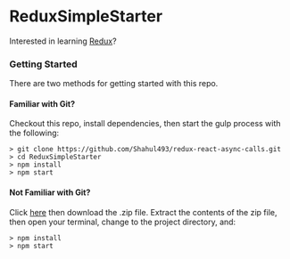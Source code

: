 # ReduxSimpleStarter

Interested in learning [Redux](Shahul493/redux-react-async-calls)?

### Getting Started

There are two methods for getting started with this repo.

#### Familiar with Git?
Checkout this repo, install dependencies, then start the gulp process with the following:

```
> git clone https://github.com/Shahul493/redux-react-async-calls.git
> cd ReduxSimpleStarter
> npm install
> npm start
```

#### Not Familiar with Git?
Click [here](https://github.com/Shahul493/redux-react-async-calls) then download the .zip file.  Extract the contents of the zip file, then open your terminal, change to the project directory, and:

```
> npm install
> npm start
```
